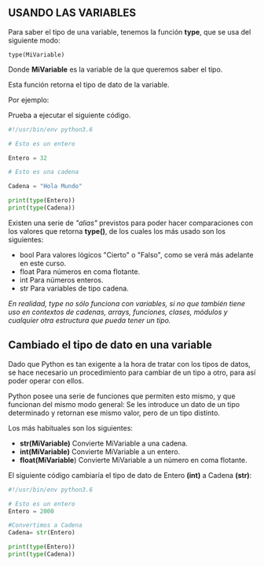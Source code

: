 ## USANDO LAS VARIABLES

Para saber el tipo de una variable, tenemos la función **type**, que se usa del siguiente modo:

`type(MiVariable)` 

Donde **MiVariable** es la variable de la que queremos saber el tipo.

Esta función retorna el tipo de dato de la variable.

Por ejemplo:

Prueba a ejecutar el siguiente código.
```python
#!/usr/bin/env python3.6

# Esto es un entero

Entero = 32 

# Esto es una cadena 

Cadena = "Hola Mundo" 

print(type(Entero)) 
print(type(Cadena)) 
```
Existen una serie de *"alias"* previstos para poder hacer comparaciones con los valores que retorna **type()**, de los cuales los más usado son los siguientes:

* bool Para valores lógicos "Cierto" o "Falso", como se verá más adelante en este curso.
* float Para números en coma flotante.
* int Para números enteros.
* str Para variables de tipo cadena.

*En realidad, type no sólo funciona con variables, si no que también tiene uso en contextos de cadenas, arrays, funciones, clases, módulos y cualquier otra estructura que pueda tener un tipo.*

## Cambiado el tipo de dato en una variable

Dado que Python es tan exigente a la hora de tratar con los tipos de datos, se hace necesario un procedimiento para cambiar de un tipo a otro, para así poder operar con ellos.

Python posee una serie de funciones que permiten esto mismo, y que funcionan del mismo modo general: Se les introduce un dato de un tipo determinado y retornan ese mismo valor, pero de un tipo distinto.

Los más habituales son los siguientes:

* **str(MiVariable)** Convierte MiVariable a una cadena.
* **int(MiVariable)** Convierte MiVariable a un entero.
* **float(MiVariable**) Convierte MiVariable a un número en coma flotante.

El siguiente código cambiaría el tipo de dato de Entero **(int)** a Cadena **(str)**:
```python
#!/usr/bin/env python3.6

# Esto es un entero
Entero = 2000

#Convertimos a Cadena
Cadena= str(Entero)

print(type(Entero))
print(type(Cadena)) 
```
